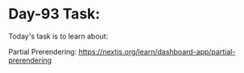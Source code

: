 # Day-93 Task:

Today's task is to learn about:

Partial Prerendering: https://nextjs.org/learn/dashboard-app/partial-prerendering